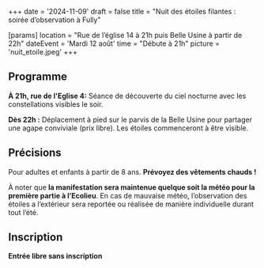 +++
date = '2024-11-09'
draft = false
title = "Nuit des étoiles filantes : soirée d’observation à Fully"

[params]
location = "Rue de l’église 14 à 21h puis Belle Usine à partir de 22h"
dateEvent = 'Mardi 12 août'
time = "Débute à 21h"
picture = 'nuit_etoile.jpeg'
+++

## Programme

**À 21h, rue de l'Eglise 4:** Séance de découverte du ciel nocturne avec les constellations visibles le soir.

**Dès 22h :** Déplacement à pied sur le parvis de la Belle Usine pour partager une agape conviviale (prix libre).
Les étoiles commenceront à être visible.

## Précisions

Pour adultes et enfants à partir de 8 ans.
**Prévoyez des vêtements chauds !**

À noter que **la manifestation sera maintenue quelque soit la météo pour la première partie à l’Ecolieu**. En cas de mauvaise météo, l’observation des étoiles a l’extérieur sera reportée ou réalisée de manière individuelle durant tout l’été.

## Inscription

**Entrée libre sans inscription**
